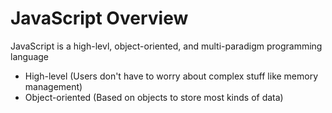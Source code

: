 # JavaScript Overview

JavaScript is a high-levl, object-oriented, and multi-paradigm programming language

* High-level (Users don't have to worry about complex stuff like memory management)
* Object-oriented (Based on objects to store most kinds of data)
